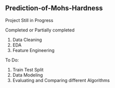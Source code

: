 ## Prediction-of-Mohs-Hardness
Project Still in Progress

Completed or Partially completed
1. Data Cleaning
2. EDA
3. Feature Engineering

To Do:
1. Train Test Split
2. Data Modeling
3. Evaluating and Comparing different Algorithms


